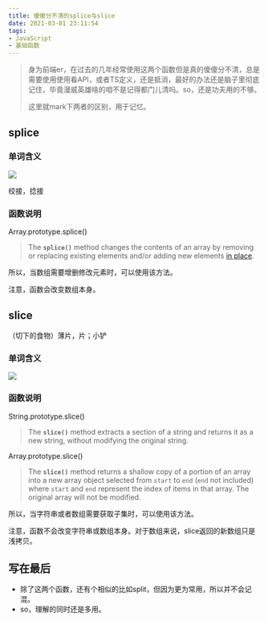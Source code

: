 ```yaml
---
title: 傻傻分不清的splice与slice
date: 2021-03-01 23:11:54
tags:
- JavaScript
- 基础函数
---
```


> 身为前端er，在过去的几年经常使用这两个函数但是真的傻傻分不清，总是需要使用使用看API，或者TS定义，还是抵消，最好的办法还是脑子里彻底记住，毕竟漫威英雄啥的咱不是记得都门儿清吗。so，还是功夫用的不够。
>
> 这里就mark下两者的区别，用于记忆。

## splice

### 单词含义



![](https://static.1991421.cn/2021/2021-03-01-231952.jpeg)



绞接，捻接



### 函数说明

Array.prototype.splice()

> The **`splice()`** method changes the contents of an array by removing or replacing existing elements and/or adding new elements [in place](https://en.wikipedia.org/wiki/In-place_algorithm).

所以，当数组需要增删修改元素时，可以使用该方法。



注意，函数会改变数组本身。



## slice

（切下的食物）薄片，片；小铲

### 单词含义

![](https://static.1991421.cn/2021/2021-03-01-232140.jpeg)



### 函数说明

String.prototype.slice()

> The **`slice()`** method extracts a section of a string and returns it as a new string, without modifying the original string.

Array.prototype.slice()

> The **`slice()`** method returns a shallow copy of a portion of an array into a new array object selected from `start` to `end` (`end` not included) where `start` and `end` represent the index of items in that array. The original array will not be modified.

所以，当字符串或者数组需要获取子集时，可以使用该方法。



注意，函数不会改变字符串或数组本身。对于数组来说，slice返回的新数组只是浅拷贝。



## 写在最后

- 除了这两个函数，还有个相似的比如split，但因为更为常用，所以并不会记混。
- so，理解的同时还是多用。
